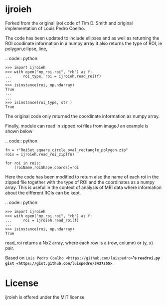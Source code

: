 ijroieh
=======

Forked from the original ijroi code of Tim D. Smith and original implementation of
Louis Pedro Coelho.

The code has been updated to include ellipses and as well as returning the ROI
coodinate information in a numpy array it also returns the type of ROI, ie polygon,ellipse,
line,

.. code:: python

    >>> import ijroieh
    >>> with open("my_roi.roi", "rb") as f:
    ...     roi_type, roi = ijroieh.read_roi(f)
    ...
    >>> isinstance(roi, np.ndarray)
    True
    ...
    ...
    >>> isinstance(roi_type, str )
    True

The original code only returned the coordinate information as numpy array.

Finally, module can read in zipped roi files from imageJ an example is shown below

.. code:: python

    fn = r"RoiSet_square_circle_oval_rectangle_polygon.zip"
    rois = ijroieh.read_roi_zip(fn)

    for roi in rois:
        (roiName,roiShape,coords)=roi

Here the code has been modified to return also the name of each roi in the zipped file together with the type of ROI and the coordinates as a numpy array. This is useful in the context of analysis of MRI data where information about the different ROIs can be kept.

.. code:: python

    >>> import ijroieh
    >>> with open("my_roi.roi", "rb") as f:
    ...     roi = ijroieh.read_roi(f)
    ...
    >>> isinstance(roi, np.ndarray)
    True

read\_roi returns a Nx2 array, where each row is a (row, column) or (y,
x) pair.

Based on `Luis Pedro Coelho <https://github.com/luispedro>`__'s
`readroi.py gist <https://gist.github.com/luispedro/3437255>`__.

License
=======

ijroieh is offered under the MIT license.

